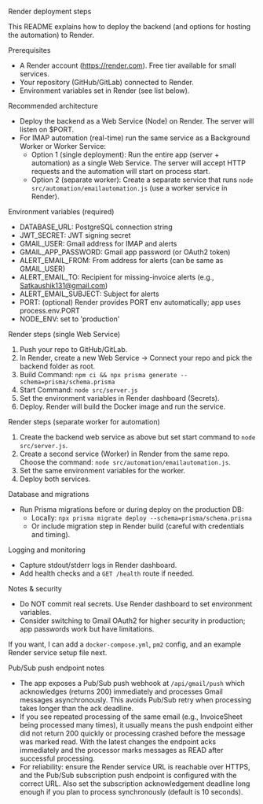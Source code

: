 Render deployment steps

This README explains how to deploy the backend (and options for hosting the automation) to Render.

Prerequisites
- A Render account (https://render.com). Free tier available for small services.
- Your repository (GitHub/GitLab) connected to Render.
- Environment variables set in Render (see list below).

Recommended architecture
- Deploy the backend as a Web Service (Node) on Render. The server will listen on $PORT.
- For IMAP automation (real-time) run the same service as a Background Worker or Worker Service:
  - Option 1 (single deployment): Run the entire app (server + automation) as a single Web Service. The server will accept HTTP requests and the automation will start on process start.
  - Option 2 (separate worker): Create a separate service that runs `node src/automation/emailautomation.js` (use a worker service in Render).

Environment variables (required)
- DATABASE_URL: PostgreSQL connection string
- JWT_SECRET: JWT signing secret
- GMAIL_USER: Gmail address for IMAP and alerts
- GMAIL_APP_PASSWORD: Gmail app password (or OAuth2 token)
- ALERT_EMAIL_FROM: From address for alerts (can be same as GMAIL_USER)
- ALERT_EMAIL_TO: Recipient for missing-invoice alerts (e.g., Satkaushik131@gmail.com)
- ALERT_EMAIL_SUBJECT: Subject for alerts
- PORT: (optional) Render provides PORT env automatically; app uses process.env.PORT
- NODE_ENV: set to 'production'

Render steps (single Web Service)
1. Push your repo to GitHub/GitLab.
2. In Render, create a new Web Service -> Connect your repo and pick the backend folder as root.
3. Build Command: `npm ci && npx prisma generate --schema=prisma/schema.prisma`
4. Start Command: `node src/server.js`
5. Set the environment variables in Render dashboard (Secrets).
6. Deploy. Render will build the Docker image and run the service.

Render steps (separate worker for automation)
1. Create the backend web service as above but set start command to `node src/server.js`.
2. Create a second service (Worker) in Render from the same repo. Choose the command: `node src/automation/emailautomation.js`.
3. Set the same environment variables for the worker.
4. Deploy both services.

Database and migrations
- Run Prisma migrations before or during deploy on the production DB:
  - Locally: `npx prisma migrate deploy --schema=prisma/schema.prisma`
  - Or include migration step in Render build (careful with credentials and timing).

Logging and monitoring
- Capture stdout/stderr logs in Render dashboard.
- Add health checks and a `GET /health` route if needed.

Notes & security
- Do NOT commit real secrets. Use Render dashboard to set environment variables.
- Consider switching to Gmail OAuth2 for higher security in production; app passwords work but have limitations.

If you want, I can add a `docker-compose.yml`, `pm2` config, and an example Render service setup file next.

Pub/Sub push endpoint notes
- The app exposes a Pub/Sub push webhook at `/api/gmail/push` which acknowledges (returns 200) immediately and processes Gmail messages asynchronously. This avoids Pub/Sub retry when processing takes longer than the ack deadline.
- If you see repeated processing of the same email (e.g., InvoiceSheet being processed many times), it usually means the push endpoint either did not return 200 quickly or processing crashed before the message was marked read. With the latest changes the endpoint acks immediately and the processor marks messages as READ after successful processing.
- For reliability: ensure the Render service URL is reachable over HTTPS, and the Pub/Sub subscription push endpoint is configured with the correct URL. Also set the subscription acknowledgement deadline long enough if you plan to process synchronously (default is 10 seconds).
